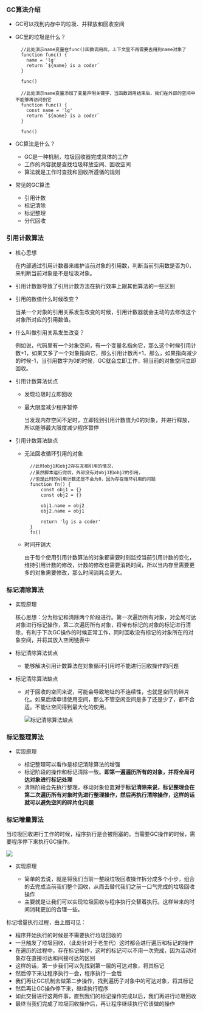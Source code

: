 ### GC算法介绍

- GC可以找到内存中的垃圾、并释放和回收空间
- GC里的垃圾是什么？

	    //此处演示name变量在func()函数调用后，上下文里不再需要去用到name对象了
	    function func() {
	      name = 'lg'
	      return `${name} is a coder`
	    }
	    
	    func()
	    
	    //此处演示name变量添加了变量声明关键字，当函数调用结束后，我们在外部的空间中不能够再访问到它
	    function func() {
	      const name = 'lg'
	      return `${name} is a coder`
	    }
	    
	    func()

- GC算法是什么？

	* GC是一种机制，垃圾回收器完成具体的工作
	* 工作的内容就是查找垃圾释放空间、回收空间
	* 算法就是工作时查找和回收所遵循的规则 

- 常见的GC算法
	
	* 引用计数
	* 标记清除
	* 标记整理
	* 分代回收

### 引用计数算法

- 核心思想
	
	在内部通过引用计数器来维护当前对象的引用数，判断当前引用数是否为0，来判断当前对象是不是垃圾对象。

- 引用计数器导致了引用计数方法在执行效率上跟其他算法的一些区别

- 引用的数值什么时候改变？

	当某一个对象的引用关系发生改变的时候，引用计数器就会主动的去修改这个对象所对应的引用数值。

- 什么叫做引用关系发生改变？

	例如说，代码里有一个对象空间，有一个变量名指向它，那么这个时候引用计数+1，如果又多了一个对象指向它，那么引用计数再+1，那么，如果指向减少的时候-1，当引用数字为0的时候，GC就会立即工作，将当前的对象空间立即回收。

- 引用计数算法优点

	- 发现垃圾时立即回收
	- 最大限度减少程序暂停
		
		当发现内存空间不足时，立即找到引用计数值为0的对象，并进行释放，所以能够最大限度减少程序暂停

- 引用计数算法缺点

	- 无法回收循环引用的对象

			//此时obj1和obj2存在互相引用的情况，
			//虽然脚本运行完后，外部没有对obj1和obj2的引用，
			//但是此时的引用计数还是不会为0，因为存在循环引用的问题
			function fn() {
			    const obj1 = {}
			    const obj2 = {}
			
			    obj1.name = obj2
			    obj2.name = obj1
			
			    return 'lg is a coder'
			}
			fn()

	- 时间开销大

		由于每个使用引用计数算法的对象都需要时刻监控当前引用计数的变化，维持引用计数的修改，计数的修改也需要消耗时间，所以当内存里需要更多的对象需要修改，那么时间消耗会更大。

### 标记清除算法

- 实现原理

	核心思想：分为标记和清除两个阶段进行。第一次遍历所有对象，对全局可达对象进行标记操作，第二次遍历所有对象，将带有标记的对象的标记进行清除，有利于下次GC操作的时候正常工作，同时回收没有标记的对象所在的对象空间，并将其放入空闲链表中

- 标记清除算法优点

	- 能够解决引用计数算法在对象循环引用时不能进行回收操作的问题

- 标记清除算法缺点

	- 对于回收的空间来说，可能会导致地址的不连续性，也就是空间的碎片化。如果后续申请使用空间，那么不管空闲空间是多了还是少了，都不合适。不能让空间得到最大化的使用。
		
		![标记清除算法缺点](https://note.youdao.com/yws/public/resource/cf4c1c1f89527ccacdbaf2bb51c1a8fd/xmlnote/WEBRESOURCEa91ea575b3d489ebb16eef3850096b5e/1136)

### 标记整理算法

- 实现原理

	- 标记整理可以看作是标记清除算法的增强
	- 标记阶段的操作和标记清除一致。**即第一遍遍历所有的对象，并将全局可达对象进行标记处理**
	- 清除阶段会先执行整理，移动对象位置**对于标记清除来说，标记整理会在第二次遍历所有对象时先进行整理操作，然后再执行清除操作，这样的话就可以避免空间的碎片化问题**


### 标记增量算法

当垃圾回收进行工作的时候，程序执行是会被阻塞的。当需要GC操作的时候，需要程序停下来执行GC操作。

![](https://note.youdao.com/yws/public/resource/cf4c1c1f89527ccacdbaf2bb51c1a8fd/xmlnote/WEBRESOURCE2190a0ca1a2a860ce77c571e69421c21/1141)

- 实现原理

	- 简单的去说，就是将我们当前一整段垃圾回收操作拆分成多个小步，组合的去完成当前我们整个回收，从而去替代我们之前一口气完成的垃圾回收操作
	- 主要就是让我们可以实现垃圾回收与程序执行交替着执行。这样带来的时间消耗更加的合理一些。

标记增量执行过程，由上图可见：

- 程序开始执行的时候是不需要执行垃圾回收的
- 一旦触发了垃圾回收，（此处针对于老生代）这时都会进行遍历和标记的操作
- 在遍历的过程中，存在标记操作，这时的标记可以不用一次完成，因为活动对象存在直接可达和间接可达的区别
- 这样的话，第一步我们可以先找到第一层的可达对象，将其标记
- 然后停下来让程序执行一会，程序执行一会后
- 我们再让GC机制去做第二步操作，找到遍历子对象中的可达对象，将其标记
- 然后再让GC操作停下来，继续执行程序
- 如此交替进行这两件事，直到我们的标记操作完成以后，我们再进行垃圾回收
- 最终当我们完成了垃圾回收操作后，再让程序继续执行它该做的操作